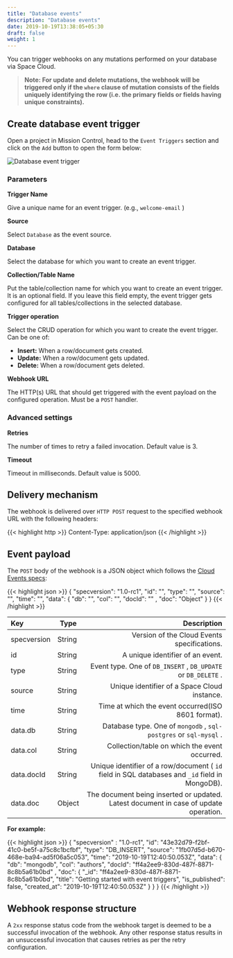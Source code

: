 ```yaml
---
title: "Database events"
description: "Database events"
date: 2019-10-19T13:38:05+05:30
draft: false
weight: 1
---
```

You can trigger webhooks on any mutations performed on your database via Space Cloud.

> **Note: For update and delete mutations, the webhook will be triggered only if the `where` clause of mutation consists of the fields uniquely identifying the row (i.e. the primary fields or fields having unique constraints).** 

## Create database event trigger

Open a project in Mission Control, head to the `Event Triggers` section and click on the `Add` button to open the form below:

![Database event trigger](/images/screenshots/db-trigger.png)

### Parameters

**Trigger Name**

Give a unique name for an event trigger. (e.g., `welcome-email` )

**Source**

Select `Database` as the event source.

**Database**

Select the database for which you want to create an event trigger.

**Collection/Table Name**

Put the table/collection name for which you want to create an event trigger. It is an optional field. If you leave this field empty, the event trigger gets configured for all tables/collections in the selected database.

**Trigger operation**

Select the CRUD operation for which you want to create the event trigger. Can be one of:

- **Insert:** When a row/document gets created.
- **Update:** When a row/document gets updated.
- **Delete:** When a row/document gets deleted.

**Webhook URL**

The HTTP(s) URL that should get triggered with the event payload on the configured operation. Must be a `POST` handler.

### Advanced settings

**Retries** 

The number of times to retry a failed invocation. Default value is 3.

**Timeout**

Timeout in milliseconds. Default value is 5000.

## Delivery mechanism

The webhook is delivered over `HTTP POST` request to the specified webhook URL with the following headers:

{{< highlight http >}}
Content-Type: application/json
{{< /highlight >}}  

## Event payload

The `POST` body of the webhook is a JSON object which follows the [Cloud Events specs](https://github.com/cloudevents/spec):

{{< highlight json >}}
{
  "specversion": "1.0-rc1",
  "id": "<unique-uuid>",
  "type": "<event-type>",
  "source": "<space-cloud-node-id>",
  "time": "<date-string>",
  "data": {
    "db": "<db-type>",
    "col": "<col-name>",
    "docId": "<document-id>" ,
    "doc": "Object"
  }
}
{{< /highlight >}}  


| Key         | Type   |                                                                                  Description |
|:------------|--------|---------------------------------------------------------------------------------------------:|
| specversion | String |                                                  Version of the Cloud Events specifications. |
| id          | String |                                                             A unique identifier of an event. |
| type        | String |                                Event type. One of `DB_INSERT` , `DB_UPDATE` or `DB_DELETE` . |
| source      | String |                                                 Unique identifier of a Space Cloud instance. |
| time        | String |                                           Time at which the event occurred(ISO 8601 format). |
| data.db     | String |                            Database type. One of `mongodb` , `sql-postgres` or `sql-mysql` . |
| data.col    | String |                                                Collection/table on which the event occurred. |
| data.docId  | String | Unique identifier of a row/document ( `id` field in SQL databases and `_id` field in MongoDB). |
| data.doc    | Object |         The document being inserted or updated. Latest document in case of update operation. |

**For example:**

{{< highlight json >}}
{
  "specversion" : "1.0-rc1",
  "id": "43e32d79-f2bf-41c0-be5f-a75c8c1bcfbf",
  "type": "DB_INSERT",
  "source": "1fb07d5d-b670-468e-ba94-ad5f06a5c053",
  "time": "2019-10-19T12:40:50.053Z",
  "data": {
    "db": "mongodb",
    "col": "authors",
    "docId": "ff4a2ee9-830d-487f-8871-8c8b5a61b0bd" ,
    "doc": {
      "_id": "ff4a2ee9-830d-487f-8871-8c8b5a61b0bd",
      "title": "Getting started with event triggers",
      "is_published": false,
      "created_at": "2019-10-19T12:40:50.053Z"
    }
  }
}
{{< /highlight >}}

## Webhook response structure
A `2xx` response status code from the webhook target is deemed to be a successful invocation of the webhook. Any other response status results in an unsuccessful invocation that causes retries as per the retry configuration.

<!-- ### Retry-After header
If the webhook response contains a `Retry-After` header, then the event gets redelivered once more after the duration (in seconds) found in the header. Note that the header is respected if the response status code is `429` (Too many requests).

The `Retry-After` header is useful for retrying/rate-limiting/debouncing your webhook triggers. -->